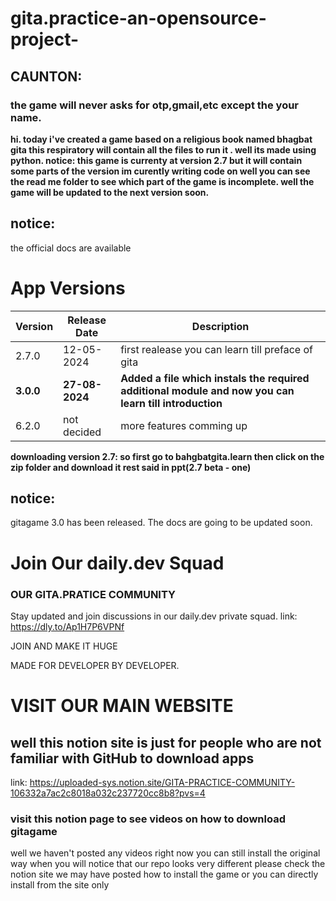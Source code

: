 # gita.practice-an-opensource-project-
## CAUNTON:
### the game will never asks for otp,gmail,etc except the your name.

**hi.
today i've created a game based on a religious book named bhagbat gita this respiratory will contain all the files to run it .
well its made using python.
notice:
this game is currenty at version 2.7 but it will contain some parts of the version im curently writing code on well you can see the read me folder 
to see which part of the game is incomplete.
well the game will be updated to the next version soon.**
## notice:
the official docs are available 
# App Versions

| Version | Release Date | Description |
|---------|--------------|-------------|
| 2.7.0   | 12-05-2024   | first realease you can learn till preface of gita |
| **3.0.0**   | **27-08-2024**   | **Added a file which instals the required additional module and now you can learn till introduction**|
| 6.2.0   | not decided  |more features comming up|


**downloading version 2.7:
so first go to bahgbatgita.learn then click
on the zip folder and download it 
rest said in ppt(2.7 beta - one)**

## notice:
gitagame 3.0 has been released. 
The docs are going to be updated soon.

# Join Our daily.dev Squad
### OUR GITA.PRATICE COMMUNITY
Stay updated and join discussions in our daily.dev private squad.
link: https://dly.to/Ap1H7P6VPNf

JOIN AND MAKE IT HUGE

MADE FOR DEVELOPER BY DEVELOPER.
# VISIT OUR MAIN WEBSITE
## well this notion site is just for people who are not familiar with GitHub to download apps
link: https://uploaded-sys.notion.site/GITA-PRACTICE-COMMUNITY-106332a7ac2c8018a032c237720cc8b8?pvs=4
### visit this notion page to see videos on how to download gitagame 
well we haven't posted any videos right now 
you can still install the original way when you will notice that our repo looks very different please check the notion site we may have posted how to install the game or you can directly install from the site only

